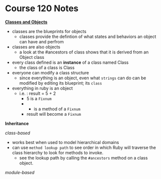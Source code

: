 # Course 120 Notes

[**Classes and Objects**](http://www.rubyfleebie.com/3-steps-to-understand-how-classes-and-objects-work-in-ruby/)

* classes are the blueprints for objects
  * classes provide the defintion of what states and behaviors an object can have and perfrom
* classes are also objects
  * a look at the #ancestors of class shows that it is derived from an Object class
* every class defined is an **instance** of a class named Class
  * the class of a class is Class
* everyone can modify a class structure
  * since everything is an object, even what `strings` can do can be modified by editing its blueprint; its `class`
* everything in ruby is an object
  * i.e. : result = 5 + 2
    * 5 is a `Fixnum`
    * + is a method of a `Fixnum`
    * result will become a `Fixnum`


**Inheritance**

*class-based*

* works best when used to model hierarchical domains
* can use `method lookup path` to see order in which Ruby will traverse the class hierarchy to look for methods to invoke.
  * see the lookup path by calling the `#ancestors` method on a class object.

*module-based*